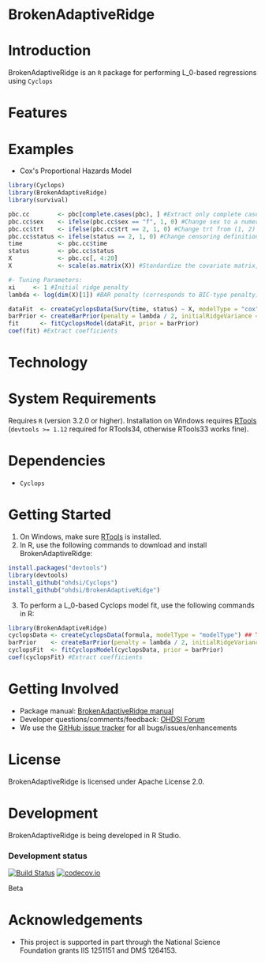 BrokenAdaptiveRidge
=======

<!--
[![CRAN_Status_Badge](http://www.r-pkg.org/badges/version/Cyclops)](https://CRAN.R-project.org/package=Cyclops)
-->

Introduction
============

BrokenAdaptiveRidge is an `R` package for performing L_0-based regressions using `Cyclops`

Features
========

Examples
========
 * Cox's Proportional Hazards Model
 ```r
 library(Cyclops)
 library(BrokenAdaptiveRidge)
 library(survival)
 
pbc.cc        <- pbc[complete.cases(pbc), ] #Extract only complete cases
pbc.cc$sex    <- ifelse(pbc.cc$sex == "f", 1, 0) #Change sex to a numeric
pbc.cc$trt    <- ifelse(pbc.cc$trt == 2, 1, 0) #Change trt from (1, 2) to (0, 1)
pbc.cc$status <- ifelse(status == 2, 1, 0) #Change censoring definition to transplant/dead (1) vs. censored (0)
time          <- pbc.cc$time 
status        <- pbc.cc$status
X             <- pbc.cc[, 4:20]
X             <- scale(as.matrix(X)) #Standardize the covariate matrix, X.

#- Tuning Parameters:
xi     <- 1 #Initial ridge penalty
lambda <- log(dim(X)[1]) #BAR penalty (corresponds to BIC-type penalty)

dataFit  <- createCyclopsData(Surv(time, status) ~ X, modelType = "cox")
barPrior <- createBarPrior(penalty = lambda / 2, initialRidgeVariance = 2 / xi) 
fit      <- fitCyclopsModel(dataFit, prior = barPrior)
coef(fit) #Extract coefficients
 ```
 
Technology
============

System Requirements
===================
Requires `R` (version 3.2.0 or higher). Installation on Windows requires [RTools]( https://CRAN.R-project.org/bin/windows/Rtools/) (`devtools >= 1.12` required for RTools34, otherwise RTools33 works fine).

Dependencies
============
 * `Cyclops`

Getting Started
===============
1. On Windows, make sure [RTools](https://CRAN.R-project.org/bin/windows/Rtools/) is installed.
2. In R, use the following commands to download and install BrokenAdaptiveRidge:

  ```r
  install.packages("devtools")
  library(devtools)
  install_github("ohdsi/Cyclops") 
  install_github("ohdsi/BrokenAdaptiveRidge") 
  ```

3. To perform a L_0-based Cyclops model fit, use the following commands in R:

  ```r
  library(BrokenAdaptiveRidge)
  cyclopsData <- createCyclopsData(formula, modelType = "modelType") ## TODO: Update
  barPrior    <- createBarPrior(penalty = lambda / 2, initialRidgeVariance = 2 / xi) 
  cyclopsFit  <- fitCyclopsModel(cyclopsData, prior = barPrior)
  coef(cyclopsFit) #Extract coefficients
  ```
 
Getting Involved
================
* Package manual: [BrokenAdaptiveRidge manual](https://raw.githubusercontent.com/OHDSI/BrokenAdaptiveRidge/master/extras/BrokenAdaptiveRidge.pdf) 
* Developer questions/comments/feedback: <a href="http://forums.ohdsi.org/c/developers">OHDSI Forum</a>
* We use the <a href="../../issues">GitHub issue tracker</a> for all bugs/issues/enhancements
 
License
=======
BrokenAdaptiveRidge is licensed under Apache License 2.0.  

Development
===========
BrokenAdaptiveRidge is being developed in R Studio.

### Development status

[![Build Status](https://travis-ci.org/OHDSI/BrokenAdaptiveRidge.svg?branch=master)](https://travis-ci.org/OHDSI/BrokenAdaptiveRidge)
[![codecov.io](https://codecov.io/github/OHDSI/BrokenAdaptiveRidge/coverage.svg?branch=master)](https://codecov.io/github/OHDSI/BrokenAdaptiveRidge?branch=master)

Beta

Acknowledgements
================
- This project is supported in part through the National Science Foundation grants IIS 1251151 and DMS 1264153.



